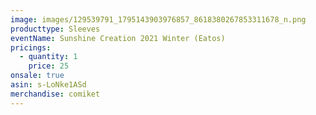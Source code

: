 ```yaml
---
image: images/129539791_1795143903976857_8618380267853311678_n.png
producttype: Sleeves
eventName: Sunshine Creation 2021 Winter (Eatos)
pricings:
  - quantity: 1
    price: 25
onsale: true
asin: s-LoNke1ASd
merchandise: comiket
---
```

